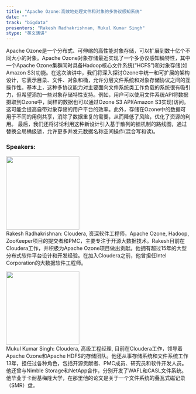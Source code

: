 ```yaml
---
title: "Apache Ozone:高效地处理文件和对象的多协议感知系统"
date: "" 
track: "bigdata"
presenters: "Rakesh Radhakrishnan, Mukul Kumar Singh"
stype: "英文演讲"
---
```

Apache Ozone是一个分布式、可伸缩的高性能对象存储，可以扩展到数十亿个不同大小的对象。Apache Ozone对象存储最近实现了一个多协议感知桶特性，其中一个Apache Ozone集群同时具备Hadoop核心文件系统(“HCFS”)和对象存储(如Amazon S3)功能。在这次演讲中，我们将深入探讨Ozone中统一和可扩展的架构设计，它表示目录、文件、对象和桶，允许分层文件系统和对象存储协议之间的互操作性。基本上，这种多协议能力对主要面向文件系统类工作负载的系统很有吸引力，但希望添加一些对象存储特性支持。例如，用户可以使用文件系统API将数据摄取到Ozone中，同样的数据也可以通过Ozone S3 API(Amazon S3实现)访问。这可能会提高自带对象存储的用户平台的效率。此外，存储在Ozone中的数据可用于不同的用例共享，消除了数据重复的需要，从而降低了风险，优化了资源的利用。
最后，我们还将讨论利用这种新设计引入基于散列的锁机制的路线图，通过替换全局桶级锁，允许更多并发元数据名称空间操作(混合写和读)。
 ### Speakers: 
 <img src="images/speaker/1228.png" width="200" /><br>Rakesh Radhakrishnan: Cloudera, 资深软件工程师，Apache Ozone, Hadoop, ZooKeeper项目的提交者和PMC，主要专注于开源大数据技术。Rakesh目前在Cloudera工作，并积极为Apache Ozone项目做出贡献。他拥有超过15年的大型分布式软件平台设计和开发经验。在加入Cloudera之前，他曾担任Intel Corporation的大数据软件工程师。

 <img src="images/speaker/1228_2.png" width="200" /><br>Mukul Kumar Singh: Cloudera, 高级工程经理, 目前在Cloudera工作，领导着Apache Ozone和Apache HDFS的存储团队。他还从事存储系统和文件系统工作13年，担任过各种角色，包括开源贡献者、PMC成员、研究员和软件开发人员。他还曾与Nimble Storage和NetApp合作，分别开发了WAFL和CASL文件系统。他毕业于卡耐基梅隆大学，在那里他的论文是关于一个文件系统的叠瓦式磁记录（SMR）盘。

 